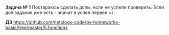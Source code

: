 **Задача № 1**
Постараюсь сделать допы, если не успели проверить. Если доп.задания уже есть - значит я успел первее =)

**ДЗ**
https://github.com/netology-code/py-homeworks-basic/tree/master/5.functions

